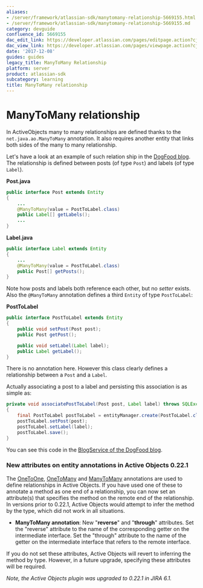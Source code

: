 ```yaml
---
aliases:
- /server/framework/atlassian-sdk/manytomany-relationship-5669155.html
- /server/framework/atlassian-sdk/manytomany-relationship-5669155.md
category: devguide
confluence_id: 5669155
dac_edit_link: https://developer.atlassian.com/pages/editpage.action?cjm=wozere&pageId=5669155
dac_view_link: https://developer.atlassian.com/pages/viewpage.action?cjm=wozere&pageId=5669155
date: '2017-12-08'
guides: guides
legacy_title: ManyToMany Relationship
platform: server
product: atlassian-sdk
subcategory: learning
title: ManyToMany relationship
---
```

# ManyToMany relationship

In ActiveObjects many to many relationships are defined thanks to the `net.java.ao.ManyToMany` annotation. It also requires another entity that links both sides of the many to many relationship.

Let's have a look at an example of such relation ship in the <a href="https://bitbucket.org/activeobjects/ao-dogfood-blog" class="external-link">DogFood blog</a>. The relationship is defined between posts (of type `Post`) and labels (of type `Label`).

**Post.java**

``` java
public interface Post extends Entity
{
    ...
    @ManyToMany(value = PostToLabel.class)
    public Label[] getLabels();
    ...
}
```

**Label.java**

``` java
public interface Label extends Entity
{
    ...
    @ManyToMany(value = PostToLabel.class)
    public Post[] getPosts();
}
```

Note how posts and labels both reference each other, but no *setter* exists. Also the `@ManyToMany` annotation defines a third `Entity` of type `PostToLabel`:

**PostToLabel**

``` java
public interface PostToLabel extends Entity
{
    public void setPost(Post post);
    public Post getPost();

    public void setLabel(Label label);
    public Label getLabel();
}
```

There is no annotation here. However this class clearly defines a relationship between a `Post` and a `Label`.

Actually associating a post to a label and persisting this association is as simple as:

``` java
private void associatePostToLabel(Post post, Label label) throws SQLException
{
    final PostToLabel postToLabel = entityManager.create(PostToLabel.class);
    postToLabel.setPost(post);
    postToLabel.setLabel(label);
    postToLabel.save();
}
```

You can see this code in the <a href="https://bitbucket.org/activeobjects/ao-dogfood-blog/src/ddf99719cef6/src/main/java/net/java/ao/blog/service/AoBlogService.java#cl-70" class="external-link">BlogService of the DogFood blog</a>.

### New attributes on entity annotations in Active Objects 0.22.1

The <a href="https://developer.atlassian.com/display/DOCS/OneToOne+Relationship" class="external-link">OneToOne</a>, <a href="https://developer.atlassian.com/display/DOCS/OneToMany+Relationship" class="external-link">OneToMany</a> and <a href="https://developer.atlassian.com/display/DOCS/ManyToMany+Relationship" class="external-link">ManyToMany</a> annotations are used to define relationships in Active Objects. If you have used one of these to annotate a method as one end of a relationship, you can now set an attribute(s) that specifies the method on the remote end of the relationship. In versions prior to 0.22.1, Active Objects would attempt to infer the method by the type, which did not work in all situations.

-   **ManyToMany annotation**: New "**reverse**" and "**through**" attributes. Set the "reverse" attribute to the name of the corresponding getter on the intermediate interface. Set the "through" attribute to the name of the getter on the intermediate interface that refers to the remote interface.

If you do not set these attributes, Active Objects will revert to inferring the method by type. However, in a future upgrade, specifying these attributes will be required.

*Note, the Active Objects plugin was upgraded to 0.22.1 in JIRA 6.1.*

















































































































































































































































